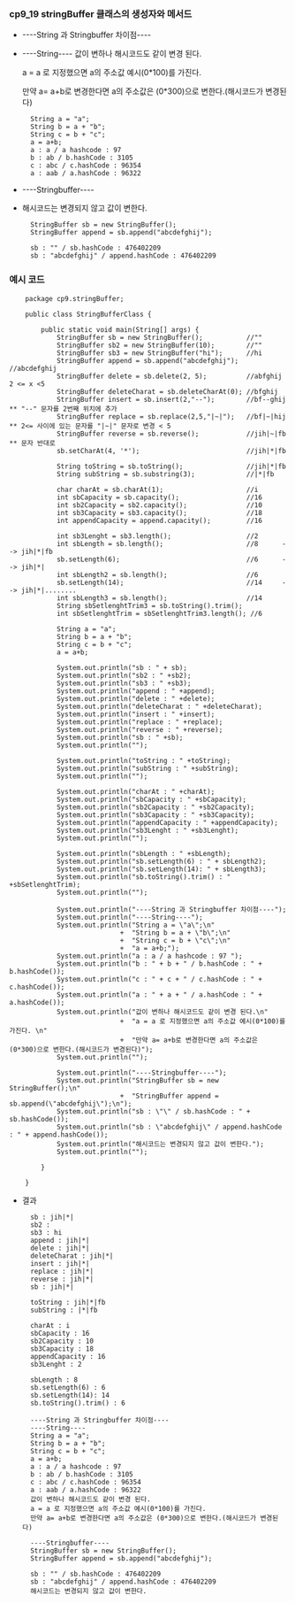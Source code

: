 ### cp9_19 stringBuffer 클래스의 생성자와 메서드

- ----String 과 Stringbuffer 차이점----
- ----String----
  값이 변하나 해시코드도 같이 변경 된다.
  
  a = a 로 지정했으면 a의 주소값 예시(0*100)를 가진다.
  
  만약 a= a+b로 변경한다면 a의 주소값은 (0*300)으로 변한다.(해시코드가 변경된다)

        String a = "a";
        String b = a + "b";
        String c = b + "c";
        a = a+b;
        a : a / a hashcode : 97
        b : ab / b.hashCode : 3105
        c : abc / c.hashCode : 96354
        a : aab / a.hashCode : 96322

- ----Stringbuffer----
- 해시코드는 변경되지 않고 값이 변한다.

        StringBuffer sb = new StringBuffer();
        StringBuffer append = sb.append("abcdefghij");

        sb : "" / sb.hashCode : 476402209
        sb : "abcdefghij" / append.hashCode : 476402209

### 예시 코드

        package cp9.stringBuffer;

        public class StringBufferClass {

            public static void main(String[] args) {
                StringBuffer sb = new StringBuffer();			//""
                StringBuffer sb2 = new StringBuffer(10);		//""
                StringBuffer sb3 = new StringBuffer("hi");		//hi
                StringBuffer append = sb.append("abcdefghij");	//abcdefghij
                StringBuffer delete = sb.delete(2, 5);   		//abfghij        2 <= x <5
                StringBuffer deleteCharat = sb.deleteCharAt(0); //bfghij
                StringBuffer insert = sb.insert(2,"--");		//bf--ghij       ** "--" 문자를 2번째 위치에 추가
                StringBuffer replace = sb.replace(2,5,"|~|");	//bf|~|hij       ** 2<= 사이에 있는 문자를 "|~|" 문자로 변경 < 5
                StringBuffer reverse = sb.reverse();			//jih|~|fb		 ** 문자 반대로
                sb.setCharAt(4, '*');							//jih|*|fb

                String toString = sb.toString();				//jih|*|fb
                String subString = sb.substring(3);				//|*|fb

                char charAt = sb.charAt(1);						//i
                int sbCapacity = sb.capacity();					//16
                int sb2Capacity = sb2.capacity();				//10
                int sb3Capacity = sb3.capacity();				//18
                int appendCapacity = append.capacity();			//16

                int sb3Lenght = sb3.length();					//2
                int sbLength = sb.length();						//8      --> jih|*|fb
                sb.setLength(6); 								//6      --> jih|*|
                int sbLength2 = sb.length();					//6
                sb.setLength(14); 								//14     --> jih|*|........
                int sbLength3 = sb.length();					//14
                String sbSetlenghtTrim3 = sb.toString().trim();
                int sbSetlenghtTrim = sbSetlenghtTrim3.length(); //6

                String a = "a";
                String b = a + "b";
                String c = b + "c";
                a = a+b;

                System.out.println("sb : " + sb);
                System.out.println("sb2 : " +sb2);
                System.out.println("sb3 : " +sb3);
                System.out.println("append : " +append);
                System.out.println("delete : " +delete);
                System.out.println("deleteCharat : " +deleteCharat);
                System.out.println("insert : " +insert);
                System.out.println("replace : " +replace);
                System.out.println("reverse : " +reverse);
                System.out.println("sb : " +sb);
                System.out.println("");

                System.out.println("toString : " +toString);
                System.out.println("subString : " +subString);
                System.out.println("");

                System.out.println("charAt : " +charAt);
                System.out.println("sbCapacity : " +sbCapacity);
                System.out.println("sb2Capacity : " +sb2Capacity);
                System.out.println("sb3Capacity : " +sb3Capacity);
                System.out.println("appendCapacity : " +appendCapacity);
                System.out.println("sb3Lenght : " +sb3Lenght);
                System.out.println("");

                System.out.println("sbLength : " +sbLength);
                System.out.println("sb.setLength(6) : " + sbLength2);
                System.out.println("sb.setLength(14): " + sbLength3);
                System.out.println("sb.toString().trim() : " +sbSetlenghtTrim);
                System.out.println("");

                System.out.println("----String 과 Stringbuffer 차이점----");
                System.out.println("----String----");
                System.out.println("String a = \"a\";\n"
                                +  "String b = a + \"b\";\n"
                                +  "String c = b + \"c\";\n"
                                +  "a = a+b;");
                System.out.println("a : a / a hashcode : 97 ");
                System.out.println("b : " + b + " / b.hashCode : " +  b.hashCode());
                System.out.println("c : " + c + " / c.hashCode : " + c.hashCode());
                System.out.println("a : " + a + " / a.hashCode : " + a.hashCode());
                System.out.println("값이 변하나 해시코드도 같이 변경 된다.\n"
                                +  "a = a 로 지정했으면 a의 주소값 예시(0*100)를 가진다. \n"
                                +  "만약 a= a+b로 변경한다면 a의 주소값은 (0*300)으로 변한다.(해시코드가 변경된다)");
                System.out.println("");

                System.out.println("----Stringbuffer----");
                System.out.println("StringBuffer sb = new StringBuffer();\n"
                                +  "StringBuffer append = sb.append(\"abcdefghij\");\n");
                System.out.println("sb : \"\" / sb.hashCode : " + sb.hashCode());
                System.out.println("sb : \"abcdefghij\" / append.hashCode : " + append.hashCode());
                System.out.println("해시코드는 변경되지 않고 값이 변한다.");
                System.out.println("");

            }

        }

- 결과

        sb : jih|*|
        sb2 :
        sb3 : hi
        append : jih|*|
        delete : jih|*|
        deleteCharat : jih|*|
        insert : jih|*|
        replace : jih|*|
        reverse : jih|*|
        sb : jih|*|

        toString : jih|*|fb
        subString : |*|fb

        charAt : i
        sbCapacity : 16
        sb2Capacity : 10
        sb3Capacity : 18
        appendCapacity : 16
        sb3Lenght : 2

        sbLength : 8
        sb.setLength(6) : 6
        sb.setLength(14): 14
        sb.toString().trim() : 6

        ----String 과 Stringbuffer 차이점----
        ----String----
        String a = "a";
        String b = a + "b";
        String c = b + "c";
        a = a+b;
        a : a / a hashcode : 97
        b : ab / b.hashCode : 3105
        c : abc / c.hashCode : 96354
        a : aab / a.hashCode : 96322
        값이 변하나 해시코드도 같이 변경 된다.
        a = a 로 지정했으면 a의 주소값 예시(0*100)를 가진다.
        만약 a= a+b로 변경한다면 a의 주소값은 (0*300)으로 변한다.(해시코드가 변경된다)

        ----Stringbuffer----
        StringBuffer sb = new StringBuffer();
        StringBuffer append = sb.append("abcdefghij");

        sb : "" / sb.hashCode : 476402209
        sb : "abcdefghij" / append.hashCode : 476402209
        해시코드는 변경되지 않고 값이 변한다.
